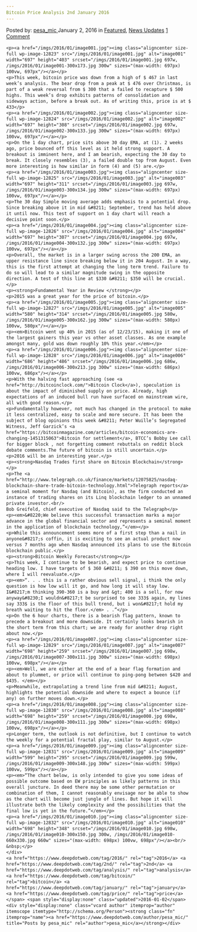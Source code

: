 ```yaml
---
Bitcoin Price Analysis 2nd January 2016
---
```

<article class="post-listing post-12822 post type-post status-publish format-standard has-post-thumbnail hentry  tag-3336 tag-2nd tag-analysis tag-bitcoin tag-january tag-price">
    <div class="post-inner">
        <span>Posted by: <a href="https://www.deepdotweb.com/author/pesa_mic/" title="">pesa_mic </a></span>
    <span>January 2, 2016</span>
    <span>in <a href="https://www.deepdotweb.com/category/deepdot-news/" rel="category tag">Featured</a>, <a href="https://www.deepdotweb.com/category/news-updates/" rel="category tag">News Updates</a></span>
    <span><a href="https://www.deepdotweb.com/2016/01/02/bitcoin-price-analysis-2nd-january-2016/#comments">1 Comment</a></span>
    </p>
    <div class="clear"></div>
    
    <p><a href="/imgs/2016/01/image001.jpg"><img class="aligncenter size-full wp-image-12823" src="/imgs/2016/01/image001.jpg" alt="image001" width="697" height="403" srcset="/imgs/2016/01/image001.jpg 697w, /imgs/2016/01/image001-300x173.jpg 300w" sizes="(max-width: 697px) 100vw, 697px"/></a></p>
    <p>This week, bitcoin price was down from a high of $ 467 in last week’s analysis. The bear drop from a peak at $ 476 over Christmas, is part of a weak reversal from $ 300 that a failed to recapture $ 500 highs. This week’s drop exhibits patterns of consolidation and sideways action, before a break out. As of writing this, price is at $ 433</p>
    <p><a href="/imgs/2016/01/image002.jpg"><img class="aligncenter size-full wp-image-12824" src="/imgs/2016/01/image002.jpg" alt="image002" width="697" height="308" srcset="/imgs/2016/01/image002.jpg 697w, /imgs/2016/01/image002-300x133.jpg 300w" sizes="(max-width: 697px) 100vw, 697px"/></a></p>
    <p>On the 1 day chart, price sits above 30 day EMA, at (1). 2 weeks ago, price bounced off this level as it held strong support. A breakout is imminent here, and I am bearish, expecting the 30 day to break. It closely resembles (3), a failed double top from August. Even more interesting is how similar in form (4) and (5) are.</p>
    <p><a href="/imgs/2016/01/image003.jpg"><img class="aligncenter size-full wp-image-12825" src="/imgs/2016/01/image003.jpg" alt="image003" width="697" height="311" srcset="/imgs/2016/01/image003.jpg 697w, /imgs/2016/01/image003-300x134.jpg 300w" sizes="(max-width: 697px) 100vw, 697px"/></a></p>
    <p>The 30 day Simple moving average adds emphasis to a potential drop. Since breaking above it in mid &#8211; September, trend has held above it until now. This test of support on 1 day chart will reach a decisive point soon.</p>
    <p><a href="/imgs/2016/01/image004.jpg"><img class="aligncenter size-full wp-image-12826" src="/imgs/2016/01/image004.jpg" alt="image004" width="697" height="307" srcset="/imgs/2016/01/image004.jpg 697w, /imgs/2016/01/image004-300x132.jpg 300w" sizes="(max-width: 697px) 100vw, 697px"/></a></p>
    <p>Overall, the market is in a larger swing across the 200 EMA, an upper resistance line since breaking below it in 204 August. In a way, this is the first attempt at changing the long term trend. Failure to do so will lead to a similar magnitude swing in the opposite direction. A test of this line at $330 &#8211; $350 will be crucial.</p>
    <p><strong>Fundamental Year in Review </strong></p>
    <p>2015 was a great year for the price of bitcoin.</p>
    <p><a href="/imgs/2016/01/image005.jpg"><img class="aligncenter size-full wp-image-12827" src="/imgs/2016/01/image005.jpg" alt="image005" width="580" height="314" srcset="/imgs/2016/01/image005.jpg 580w, /imgs/2016/01/image005-300x162.jpg 300w" sizes="(max-width: 580px) 100vw, 580px"/></a></p>
    <p><em>Bitcoin went up 40% in 2015 (as of 12/23/15), making it one of the largest gainers this year vs other asset classes. As one example amongst many, gold was down roughly 10% this year.</em></p>
    <p><a href="/imgs/2016/01/image006.jpg"><img class="aligncenter size-full wp-image-12828" src="/imgs/2016/01/image006.jpg" alt="image006" width="686" height="486" srcset="/imgs/2016/01/image006.jpg 686w, /imgs/2016/01/image006-300x213.jpg 300w" sizes="(max-width: 686px) 100vw, 686px"/></a></p>
    <p>With the halving fast approaching (see <a href="http://bitcoinclock.com/">Bitcoin Clock</a>), speculation is about the impact of diminished supply on price. Already, high expectations of an induced bull run have surfaced on mainstream wire, all with good reason.</p>
    <p>Fundamentally however, not much has changed in the protocol to make it less centralized, easy to scale and more secure. It has been the subject of blog opinions this week &#8211; Peter Wuille’s Segregated Witness, Jeff Garzick’s <a href="https://bitcoinmagazine.com/articles/bitcoin-economics-are-changing-1451315063">Bitcoin for settlement</a>, BTCC’s Bobby Lee call for bigger block , not forgetting comment rebuttals on reddit block debate comments.The future of bitcoin is still uncertain.</p>
    <p>2016 will be an interesting year.</p>
    <p><strong>Nasdaq Trades first share on Bitcoin Blockchain</strong></p>
    <p>The <a href="http://www.telegraph.co.uk/finance/markets/12075825/nasdaq-blockchain-share-trade-bitcoin-technology.html">Telegraph reports</a> a seminal moment for Nasdaq (and Bitcoin), as the firm conducted an instance of trading shares on its Linq blockchain ledger to an unnamed private investor.<br/>
    Bob Greifeld, chief executive of Nasdaq said to the Telegraph</p>
    <p><em>&#8220;We believe this successful transaction marks a major advance in the global financial sector and represents a seminal moment in the application of blockchain technology,”</em></p>
    <p>While this announcement seems more of a first step than a nail in anyone&#8217;s coffin, it is exciting to see an actual product now versus 7 months ago when Nasdaq announced its plans to use the Bitcoin blockchain public.</p>
    <p><strong>Bitcoin Weekly Forecast</strong></p>
    <p>This week, I continue to be bearish, and expect price to continue heading low. I have targets of $ 360 &#8211; $ 390 on this move down, where I will reevaluate.</p>
    <p><em>“. . . this is a rather obvious sell signal, i think the only question is how low will it go, and how long it will stay low. I&#8217;m thinking 390-360 is a buy and &gt; 400 is a sell, for now anyway&#8230;I wouldn&#8217;t be surprised to see 333$ again, my lines say 333$ is the floor of this bull trend, but i won&#8217;t hold my breath waiting to hit the floor.</em> . .”</p>
    <p>On the 6 hour charts, there is a bearish flag pattern, known to precede a breakout and more downside. It certainly looks bearish in the short term from this chart; we are ready for another drop right about now.</p>
    <p><a href="/imgs/2016/01/image007.jpg"><img class="aligncenter size-full wp-image-12829" src="/imgs/2016/01/image007.jpg" alt="image007" width="698" height="259" srcset="/imgs/2016/01/image007.jpg 698w, /imgs/2016/01/image007-300x111.jpg 300w" sizes="(max-width: 698px) 100vw, 698px"/></a></p>
    <p><em>Well, we are either at the end of a bear flag formation and about to plummet, or price will continue to ping-pong between $420 and $435. </em></p>
    <p>Meanwhile, extrapolating a trend line from mid &#8211; August, highlights the potential downside and where to expect a bounce (if any) on further moves down.</p>
    <p><a href="/imgs/2016/01/image008.jpg"><img class="aligncenter size-full wp-image-12830" src="/imgs/2016/01/image008.jpg" alt="image008" width="698" height="259" srcset="/imgs/2016/01/image008.jpg 698w, /imgs/2016/01/image008-300x111.jpg 300w" sizes="(max-width: 698px) 100vw, 698px"/></a></p>
    <p>Longer term, the outlook is not definitive, but I continue to watch the weekly for a potential fractal play, similar to August.</p>
    <p><a href="/imgs/2016/01/image009.jpg"><img class="aligncenter size-full wp-image-12831" src="/imgs/2016/01/image009.jpg" alt="image009" width="599" height="295" srcset="/imgs/2016/01/image009.jpg 599w, /imgs/2016/01/image009-300x148.jpg 300w" sizes="(max-width: 599px) 100vw, 599px"/></a></p>
    <p><em>“The chart below, is only intended to give you some ideas of possible outcome based on EW principles as likely patterns in this overall juncture. In deed there may be some other permutation or combination of them, I cannot reasonably envisage nor be able to show as the chart will become just jungle of lines. But hope it will illustrate both the likely complexity and the possibilities that the final low is yet in the future.”</em></p>
    <p><a href="/imgs/2016/01/image010.jpg"><img class="aligncenter size-full wp-image-12832" src="/imgs/2016/01/image010.jpg" alt="image010" width="698" height="348" srcset="/imgs/2016/01/image010.jpg 698w, /imgs/2016/01/image010-300x150.jpg 300w, /imgs/2016/01/image010-660x330.jpg 660w" sizes="(max-width: 698px) 100vw, 698px"/></a><br/>
    &nbsp;</p>
    </div>
    <a href="https://www.deepdotweb.com/tag/2016/" rel="tag">2016</a> <a href="https://www.deepdotweb.com/tag/2nd/" rel="tag">2nd</a> <a href="https://www.deepdotweb.com/tag/analysis/" rel="tag">analysis</a> <a href="https://www.deepdotweb.com/tag/bitcoin/" rel="tag">bitcoin</a> <a href="https://www.deepdotweb.com/tag/january/" rel="tag">january</a> <a href="https://www.deepdotweb.com/tag/price/" rel="tag">price</a></span> <span style="display:none" class="updated">2016-01-02</span>
    <div style="display:none" class="vcard author" itemprop="author" itemscope itemtype="http://schema.org/Person"><strong class="fn" itemprop="name"><a href="https://www.deepdotweb.com/author/pesa_mic/" title="Posts by pesa_mic" rel="author">pesa_mic</a></strong></div>
    
